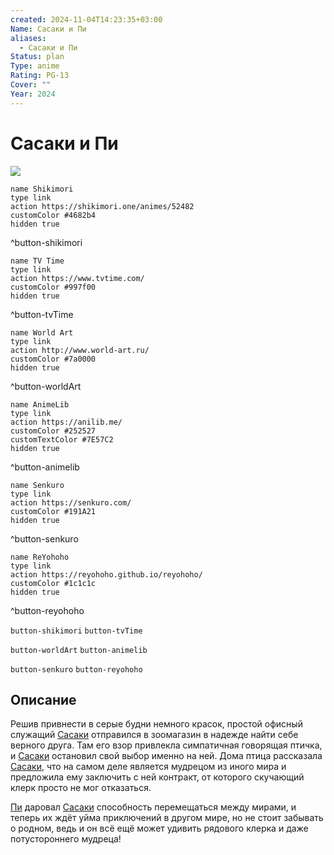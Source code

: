 ```yaml
---
created: 2024-11-04T14:23:35+03:00
Name: Сасаки и Пи
aliases:
  - Сасаки и Пи
Status: plan
Type: anime
Rating: PG-13
Cover: ""
Year: 2024
---
```


# Сасаки и Пи

![](https://nyaa.shikimori.one/uploads/poster/animes/52482/57350834dd4132c3d576728efc32b101.jpeg)

```button
name Shikimori
type link
action https://shikimori.one/animes/52482
customColor #4682b4
hidden true
```
^button-shikimori

```button
name TV Time
type link
action https://www.tvtime.com/
customColor #997f00
hidden true
```
^button-tvTime

```button
name World Art
type link
action http://www.world-art.ru/
customColor #7a0000
hidden true
```
^button-worldArt

```button
name AnimeLib
type link
action https://anilib.me/
customColor #252527
customTextColor #7E57C2
hidden true
```
^button-animelib

```button
name Senkuro
type link
action https://senkuro.com/
customColor #191A21
hidden true
```
^button-senkuro

```button
name ReYohoho
type link
action https://reyohoho.github.io/reyohoho/
customColor #1c1c1c
hidden true
```
^button-reyohoho

`button-shikimori` `button-tvTime`

`button-worldArt` `button-animelib`

`button-senkuro` `button-reyohoho`

## Описание

Решив привнести в серые будни немного красок, простой офисный служащий [Сасаки](https://shikimori.one/characters/214588-sasaki) отправился в зоомагазин в надежде найти себе верного друга. Там его взор привлекла симпатичная говорящая птичка, и [Сасаки](https://shikimori.one/characters/214588-sasaki) остановил свой выбор именно на ней. Дома птица рассказала [Сасаки](https://shikimori.one/characters/214588-sasaki), что на самом деле является мудрецом из иного мира и предложила ему заключить с ней контракт, от которого скучающий клерк просто не мог отказаться. 

[Пи](https://shikimori.one/characters/214589-pii-chan) даровал [Сасаки](https://shikimori.one/characters/214588-sasaki) способность перемещаться между мирами, и теперь их ждёт уйма приключений в другом мире, но не стоит забывать о родном, ведь и он всё ещё может удивить рядового клерка и даже потустороннего мудреца!
